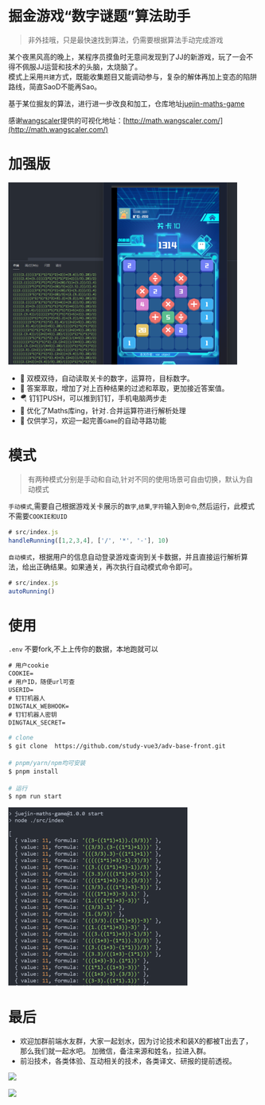 # 掘金游戏“数字谜题”算法助手
> 非外挂哦，只是最快速找到算法，仍需要根据算法手动完成游戏

某个夜黑风高的晚上，某程序员摸鱼时无意间发现到了JJ的新游戏，玩了一会不得不佩服JJ运营和技术的头脑，太烧脑了。  
模式上采用`共建`方式，既能收集题目又能调动参与，复杂的解体再加上变态的陷阱路线，简直SaoD不能再Sao。

基于某位掘友的算法，进行进一步改良和加工，仓库地址[juejin-maths-game](https://github.com/study-vue3/adv-base-front)  

感谢[wangscaler](https://github.com/wangscaler)提供的可视化地址：[http://math.wangscaler.com/](http://math.wangscaler.com/)

# 加强版
<a>
<img src="./statics/maths.png" width="460">
</a>

- 🎉 双模双待，自动读取关卡的数字，运算符，目标数字。
- 🧩 答案萃取，增加了对上百种结果的过滤和萃取，更加接近答案值。
- 🪂 钉钉PUSH，可以推到钉钉，手机电脑两步走
- 🧬 优化了Maths库ing，针对`.`合并运算符进行解析处理
- 🤡 仅供学习，欢迎一起完善`Game`的自动寻路功能


# 模式
>有两种模式分别是手动和自动,针对不同的使用场景可自由切换，默认为自动模式

`手动模式`,需要自己根据游戏关卡展示的`数字`,`结果`,`字符`输入到`命令`,然后运行，此模式不需要`COOKIE和UID`
```javascript
# src/index.js
handleRunning([1,2,3,4], ['/', '*', '-'], 10)
```

`自动模式`，根据用户的信息自动登录游戏查询到关卡数据，并且直接运行解析算法，给出正确结果。如果通关，再次执行自动模式命令即可。  
```javascript
# src/index.js
autoRunning()

```

# 使用

`.env` 不要fork,不上上传你的数据，本地跑就可以
```
# 用户cookie
COOKIE=
# 用户ID，随便url可查
USERID=
# 钉钉机器人
DINGTALK_WEBHOOK=
# 钉钉机器人密钥
DINGTALK_SECRET=
```

```sh
# clone 
$ git clone  https://github.com/study-vue3/adv-base-front.git

# pnpm/yarn/npm均可安装
$ pnpm install

# 运行
$ npm run start
```

<a>
<img src="./statics/maths-code.png" width="360">
</a>

# 最后
-   欢迎加群前端水友群，大家一起划水，因为讨论技术和装X的都被T出去了，那么我们就一起水吧。 加微信，备注来源和姓名，拉进入群。
-   前沿技术，各类体验、互动相关的技术，各类译文、研报的提前透视。

<p>
<img width="360" src="https://cdn.jsdelivr.net/gh/MaleWeb/picture/images/techblog/varqun.jpg">
</p>
<p>
<img width="360" src="https://cdn.jsdelivr.net/gh/MaleWeb/picture/images/techblog/扫地盲僧公众号.png">
</p>
